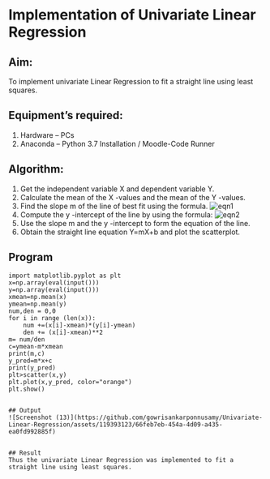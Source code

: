 # Implementation of Univariate Linear Regression
## Aim:
To implement univariate Linear Regression to fit a straight line using least squares.
## Equipment’s required:
1.	Hardware – PCs
2.	Anaconda – Python 3.7 Installation / Moodle-Code Runner
## Algorithm:
1.	Get the independent variable X and dependent variable Y.
2.	Calculate the mean of the X -values and the mean of the Y -values.
3.	Find the slope m of the line of best fit using the formula.
 ![eqn1](./eq1.jpg)
4.	Compute the y -intercept of the line by using the formula:
![eqn2](./eq2.jpg)  
5.	Use the slope m and the y -intercept to form the equation of the line.
6.	Obtain the straight line equation Y=mX+b and plot the scatterplot.
## Program
```import numpy as np
import matplotlib.pyplot as plt
x=np.array(eval(input()))
y=np.array(eval(input()))
xmean=np.mean(x)
ymean=np.mean(y)
num,den = 0,0
for i in range (len(x)):
    num +=(x[i]-xmean)*(y[i]-ymean)
    den += (x[i]-xmean)**2
m= num/den
c=ymean-m*xmean
print(m,c)
y_pred=m*x+c
print(y_pred)
plt>scatter(x,y)
plt.plot(x,y_pred, color="orange")
plt.show()
           
```











```
## Output
![Screenshot (13)](https://github.com/gowrisankarponnusamy/Univariate-Linear-Regression/assets/119393123/66feb7eb-454a-4d09-a435-ea0fd992885f)


## Result
Thus the univariate Linear Regression was implemented to fit a straight line using least squares.
